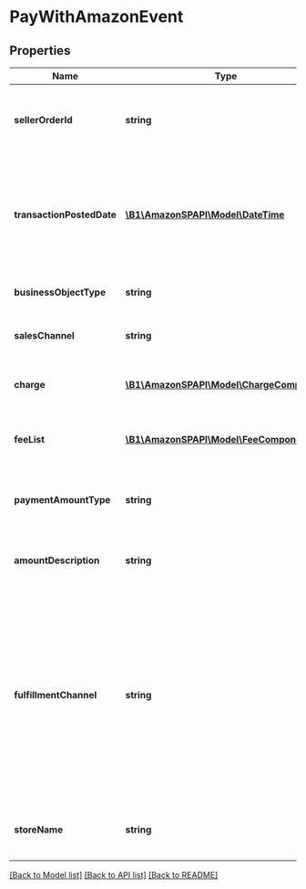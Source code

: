 # PayWithAmazonEvent

## Properties
Name | Type | Description | Notes
------------ | ------------- | ------------- | -------------
**sellerOrderId** | **string** | An order identifier that is specified by the seller. | [optional] 
**transactionPostedDate** | [**\B1\AmazonSPAPI\Model\\DateTime**](\DateTime.md) | The date and time when the payment transaction is posted. In ISO 8601 date time format. | [optional] 
**businessObjectType** | **string** | The type of business object. | [optional] 
**salesChannel** | **string** | The sales channel for the transaction. | [optional] 
**charge** | [**\B1\AmazonSPAPI\Model\ChargeComponent**](ChargeComponent.md) | The charge associated with the event. | [optional] 
**feeList** | [**\B1\AmazonSPAPI\Model\FeeComponentList**](FeeComponentList.md) | A list of fees associated with the event. | [optional] 
**paymentAmountType** | **string** | The type of payment.  Possible values:  * Sales | [optional] 
**amountDescription** | **string** | A short description of this payment event. | [optional] 
**fulfillmentChannel** | **string** | The fulfillment channel.  Possible values:  * AFN - Amazon Fulfillment Network (Fulfillment by Amazon)  * MFN - Merchant Fulfillment Network (self-fulfilled) | [optional] 
**storeName** | **string** | The store name where the event occurred. | [optional] 

[[Back to Model list]](../README.md#documentation-for-models) [[Back to API list]](../README.md#documentation-for-api-endpoints) [[Back to README]](../README.md)


